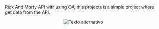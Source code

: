 Rick And Morty API with using C#, this projects is a simple project where get data from the API.
<p align="center">
  <img src="https://github.com/papifate/RickAndMortyAPI-CSharp/blob/master/Preview.png" alt="Texto alternativo">
</p>
